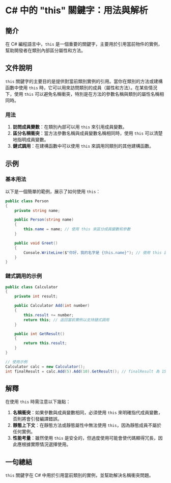 <!--
Meta Description: # C# 中的 "this" 關鍵字：用法與解析 ## 簡介 在 C# 編程語言中，`this` 是一個重要的關鍵字，主要用於引用當前物件的實例，幫助開發者在類別內部區分屬性和方法。 ## 文件說明 `this` 關鍵字的主要目的是提供對當前類別實例的引用。當你在類別的方法或建構函數中使用 `thi...
Meta Keywords: public, name, calculator, int, result
-->

# C# 中的 "this" 關鍵字：用法與解析

## 簡介
在 C# 編程語言中，`this` 是一個重要的關鍵字，主要用於引用當前物件的實例，幫助開發者在類別內部區分屬性和方法。

## 文件說明
`this` 關鍵字的主要目的是提供對當前類別實例的引用。當你在類別的方法或建構函數中使用 `this` 時，它可以用來訪問類別的成員（屬性和方法）。在某些情況下，使用 `this` 可以避免名稱衝突，特別是在方法的參數名稱與類別的屬性名稱相同時。

### 用法
1. **訪問成員變數**：在類別內部可以用 `this` 來引用成員變數。
2. **區分名稱衝突**：當方法參數名稱與成員變數名稱相同時，使用 `this` 可以清楚地指明成員變數。
3. **鏈式調用**：在建構函數中可以使用 `this` 來調用同類別的其他建構函數。

## 示例
### 基本用法
以下是一個簡單的範例，展示了如何使用 `this`：

```csharp
public class Person
{
    private string name;

    public Person(string name)
    {
        this.name = name; // 使用 this 來區分成員變數和參數
    }

    public void Greet()
    {
        Console.WriteLine($"你好，我的名字是 {this.name}"); // 使用 this 訪問成員變數
    }
}
```

### 鏈式調用的示例
```csharp
public class Calculator
{
    private int result;

    public Calculator Add(int number)
    {
        this.result += number;
        return this; // 返回當前實例以支持鏈式調用
    }

    public int GetResult()
    {
        return this.result;
    }
}

// 使用示例
Calculator calc = new Calculator();
int finalResult = calc.Add(5).Add(10).GetResult(); // finalResult 為 15
```

## 解釋
在使用 `this` 時需注意以下幾點：
1. **名稱衝突**：如果參數與成員變數相同，必須使用 `this` 來明確指代成員變數，否則將會引發編譯錯誤。
2. **靜態上下文**：在靜態方法或靜態屬性中無法使用 `this`，因為靜態成員不屬於任何實例。
3. **性能考量**：雖然使用 `this` 是安全的，但過度使用可能會使代碼顯得冗長，因此應根據實際情況選擇使用。

## 一句總結
`this` 關鍵字在 C# 中用於引用當前類別的實例，並幫助解決名稱衝突問題。